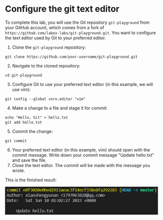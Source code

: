 # Configure the git text editor

To complete this lab, you will use the Git repository `git-playground` from your GitHub account, which comes from a fork of `https://github.com/labex-labs/git-playground.git`. You want to configure the text editor used by Git to your preferred editor.

1. Clone the `git-playground` repository:
```shell
git clone https://github.com/your-username/git-playground.git
```
2. Navigate to the cloned repository:
```shell
cd git-playground
```
3. Configure Git to use your preferred text editor (in this example, we will use vim):
```shell
git config --global core.editor "vim"
```
4. Make a change to a file and stage it for commit:
```shell
echo "Hello, Git" > hello.txt
git add hello.txt
```
5. Commit the change:
```shell
git commit
```
6. Your preferred text editor (in this example, vim) should open with the commit message. Write down your commit message "Update hello.txt" and save the file.
7. Close the text editor. The commit will be made with the message you wrote.

This is the finished result:

![<result>](./assets/challenge-set-text-editor-step1-1.png)
